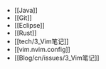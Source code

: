 ---
---
- [[Java]]
- [[Git]]
- [[Eclipse]]
- [[Rust]]
- [[tech/3_Vim笔记]]
- [[vim.nvim.config]]
- [[Blog/cn/issues/3_Vim笔记]]